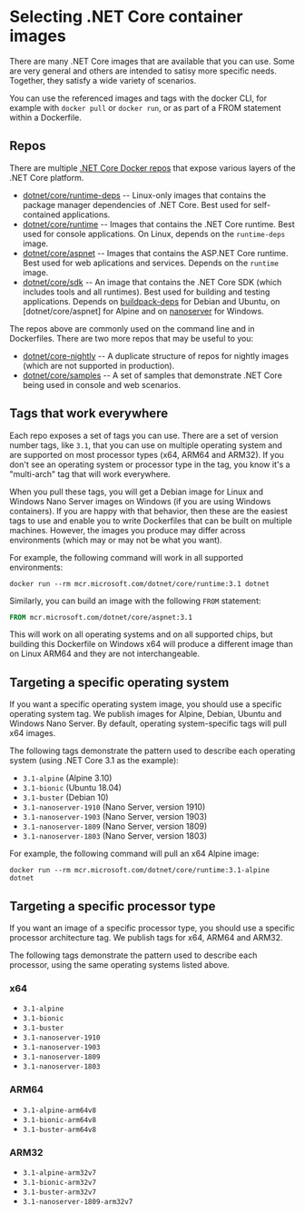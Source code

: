 # Selecting .NET Core container images

There are many .NET Core images that are available that you can use. Some are very general and others are intended to satisy more specific needs. Together, they satisfy a wide variety of scenarios.

You can use the referenced images and tags with the docker CLI, for example with `docker pull` or `docker run`, or as part of a FROM statement within a Dockerfile.

## Repos

There are multiple [.NET Core Docker repos](https://hub.docker.com/_/microsoft-dotnet-core) that expose various layers of the .NET Core platform.

* [dotnet/core/runtime-deps](https://hub.docker.com/_/microsoft-dotnet-core-runtime-deps/) -- Linux-only images that contains the package manager dependencies of .NET Core. Best used for self-contained applications.
* [dotnet/core/runtime](https://hub.docker.com/_/microsoft-dotnet-core-runtime/) -- Images that contains the .NET Core runtime. Best used for console applications. On Linux, depends on the `runtime-deps` image.
* [dotnet/core/aspnet](https://hub.docker.com/_/microsoft-dotnet-core-aspnet/) -- Images that contains the ASP.NET Core runtime. Best used for web aplications and services. Depends on the `runtime` image.
* [dotnet/core/sdk](https://hub.docker.com/_/microsoft-dotnet-core-sdk/) -- An image that contains the .NET Core SDK (which includes tools and all runtimes). Best used for building and testing applications. Depends on [buildpack-deps](https://hub.docker.com/_/buildpack-deps) for Debian and Ubuntu, on [dotnet/core/aspnet] for Alpine and on [nanoserver](https://hub.docker.com/_/microsoft-windows-nanoserver) for Windows.

The repos above are commonly used on the command line and in Dockerfiles. There are two more repos that may be useful to you:

* [dotnet/core-nightly](https://hub.docker.com/_/microsoft-dotnet-core-nightly) -- A duplicate structure of repos for nightly images (which are not supported in production).
* [dotnet/core/samples](https://hub.docker.com/_/microsoft-dotnet-core-samples) -- A set of samples that demonstrate .NET Core being used in console and web scenarios.

## Tags that work everywhere

Each repo exposes a set of tags you can use. There are a set of version number tags, like `3.1`, that you can use on multiple operating system and are supported on most processor types (x64, ARM64 and ARM32). If you don't see an operating system or processor type in the tag, you know it's a "multi-arch" tag that will work everywhere. 

When you pull these tags, you will get a Debian image for Linux and Windows Nano Server images on Windows (if you are using Windows containers). If you are happy with that behavior, then these are the easiest tags to use and enable you to write Dockerfiles that can be built on multiple machines. However, the images you produce may differ across environments (which may or may not be what you want).

For example, the following command will work in all supported environments:

```console
docker run --rm mcr.microsoft.com/dotnet/core/runtime:3.1 dotnet
```

Similarly, you can build an image with the following `FROM` statement:

```Dockerfile
FROM mcr.microsoft.com/dotnet/core/aspnet:3.1
```

This will work on all operating systems and on all supported chips, but building this Dockerfile on Windows x64 will produce a different image than on Linux ARM64 and they are not interchangeable.

## Targeting a specific operating system

If you want a specific operating system image, you should use a specific operating system tag. We publish images for Alpine, Debian, Ubuntu and Windows Nano Server. By default, operating system-specific tags will pull x64 images.

The following tags demonstrate the pattern used to describe each operating system (using .NET Core 3.1 as the example):

* `3.1-alpine` (Alpine 3.10)
* `3.1-bionic` (Ubuntu 18.04)
* `3.1-buster` (Debian 10)
* `3.1-nanoserver-1910` (Nano Server, version 1910)
* `3.1-nanoserver-1903` (Nano Server, version 1903)
* `3.1-nanoserver-1809` (Nano Server, version 1809)
* `3.1-nanoserver-1803` (Nano Server, version 1803)

For example, the following command will pull an x64 Alpine image:

```console
docker run --rm mcr.microsoft.com/dotnet/core/runtime:3.1-alpine dotnet
```

## Targeting a specific processor type

If you want an image of a specific processor type, you should use a specific processor architecture tag. We publish tags for x64, ARM64 and ARM32.

The following tags demonstrate the pattern used to describe each processor, using the same operating systems listed above.

### x64

* `3.1-alpine`
* `3.1-bionic`
* `3.1-buster`
* `3.1-nanoserver-1910`
* `3.1-nanoserver-1903`
* `3.1-nanoserver-1809`
* `3.1-nanoserver-1803`

### ARM64

* `3.1-alpine-arm64v8`
* `3.1-bionic-arm64v8`
* `3.1-buster-arm64v8`

### ARM32

* `3.1-alpine-arm32v7`
* `3.1-bionic-arm32v7`
* `3.1-buster-arm32v7`
* `3.1-nanoserver-1809-arm32v7`
